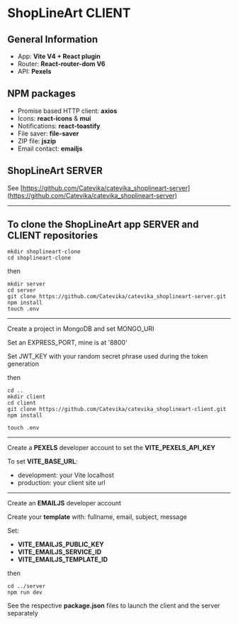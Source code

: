 # ShopLineArt CLIENT

## General Information

- App: **Vite V4 + React plugin**
- Router: **React-router-dom V6**
- API: **Pexels**

## NPM packages

- Promise based HTTP client: **axios**
- Icons: **react-icons** & **mui**
- Notifications: **react-toastify**
- File saver: **file-saver**
- ZIP file: **jszip**
- Email contact: **emailjs**

## ShopLineArt SERVER

See [https://github.com/Catevika/catevika_shoplineart-server](https://github.com/Catevika/catevika_shoplineart-server)

---

## To clone the ShopLineArt app SERVER and CLIENT repositories

```
mkdir shoplineart-clone
cd shoplineart-clone
```

then

```
mkdir server
cd server
git clone https://github.com/Catevika/catevika_shoplineart-server.git
npm install
touch .env
```

---

Create a project in MongoDB and set MONGO_URI

Set an EXPRESS_PORT, mine is at '8800'

Set JWT_KEY with your random secret phrase used during the token generation

then

```
cd ..
mkdir client
cd client
git clone https://github.com/Catevika/catevika_shoplineart-client.git
npm install

touch .env
```

---

Create a **PEXELS** developer account to set the **VITE_PEXELS_API_KEY**

To set **VITE_BASE_URL**:

- development: your Vite localhost
- production: your client site url

---

Create an **EMAILJS** developer account

Create your **template** with: fullname, email, subject, message

Set:

- **VITE_EMAILJS_PUBLIC_KEY**
- **VITE_EMAILJS_SERVICE_ID**
- **VITE_EMAILJS_TEMPLATE_ID**

then

```
cd ../server
npm run dev
```

See the respective **package.json** files to launch the client and the server separately
